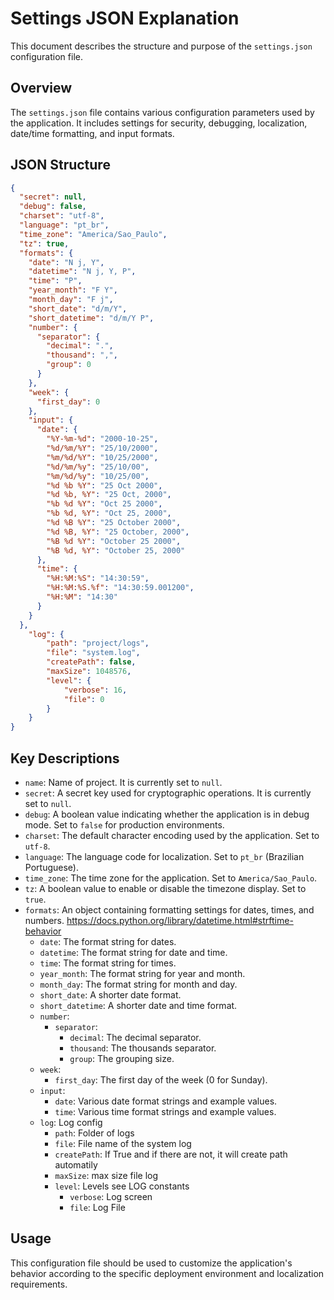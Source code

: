 # Settings JSON Explanation

This document describes the structure and purpose of the `settings.json` configuration file.

## Overview

The `settings.json` file contains various configuration parameters used by the application. It includes settings for security, debugging, localization, date/time formatting, and input formats.

## JSON Structure

```json
{
  "secret": null,
  "debug": false,
  "charset": "utf-8",
  "language": "pt_br",
  "time_zone": "America/Sao_Paulo",
  "tz": true,
  "formats": {
    "date": "N j, Y",
    "datetime": "N j, Y, P",
    "time": "P",
    "year_month": "F Y",
    "month_day": "F j",
    "short_date": "d/m/Y",
    "short_datetime": "d/m/Y P",
    "number": {
      "separator": {
        "decimal": ".",
        "thousand": ",",
        "group": 0
      }
    },
    "week": {
      "first_day": 0
    },
    "input": {
      "date": {
        "%Y-%m-%d": "2000-10-25",
        "%d/%m/%Y": "25/10/2000",
        "%m/%d/%Y": "10/25/2000",
        "%d/%m/%y": "25/10/00",
        "%m/%d/%y": "10/25/00",
        "%d %b %Y": "25 Oct 2000",
        "%d %b, %Y": "25 Oct, 2000",
        "%b %d %Y": "Oct 25 2000",
        "%b %d, %Y": "Oct 25, 2000",
        "%d %B %Y": "25 October 2000",
        "%d %B, %Y": "25 October, 2000",
        "%B %d %Y": "October 25 2000",
        "%B %d, %Y": "October 25, 2000"
      },
      "time": {
        "%H:%M:%S": "14:30:59",
        "%H:%M:%S.%f": "14:30:59.001200",
        "%H:%M": "14:30"
      }
    }
  },
	"log": {
		"path": "project/logs",
		"file": "system.log",
		"createPath": false,
		"maxSize": 1048576,
		"level": {
			"verbose": 16,
			"file": 0
		}
	}
}
```

## Key Descriptions

- `name`: Name of project. It is currently set to `null`.
- `secret`: A secret key used for cryptographic operations. It is currently set to `null`.
- `debug`: A boolean value indicating whether the application is in debug mode. Set to `false` for production environments.
- `charset`: The default character encoding used by the application. Set to `utf-8`.
- `language`: The language code for localization. Set to `pt_br` (Brazilian Portuguese).
- `time_zone`: The time zone for the application. Set to `America/Sao_Paulo`.
- `tz`: A boolean value to enable or disable the timezone display. Set to `true`.
- `formats`: An object containing formatting settings for dates, times, and numbers. <https://docs.python.org/library/datetime.html#strftime-behavior>
    - `date`: The format string for dates.
    - `datetime`: The format string for date and time.
    - `time`: The format string for times.
    - `year_month`: The format string for year and month.
    - `month_day`: The format string for month and day.
    - `short_date`: A shorter date format.
    - `short_datetime`: A shorter date and time format.
    - `number`:
      - `separator`:
        - `decimal`: The decimal separator.
        - `thousand`: The thousands separator.
        - `group`: The grouping size.
    - `week`:
      - `first_day`: The first day of the week (0 for Sunday).
    - `input`:
      - `date`: Various date format strings and example values.
      - `time`: Various time format strings and example values.
  - `log`: Log config
    - `path`: Folder of logs
    - `file`: File name of the system log
    - `createPath`: If True and if there are not, it will create path automatily
    - `maxSize`: max size file log
    - `level`: Levels see LOG constants
      - `verbose`: Log screen
      - `file`: Log File
## Usage

This configuration file should be used to customize the application's behavior according to the specific deployment environment and localization requirements.
